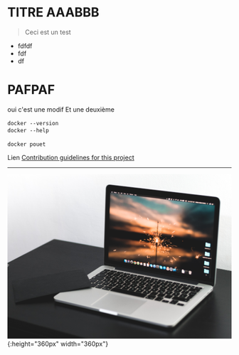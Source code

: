 <!-- TITLE: Home -->
<!-- SUBTITLE: A quick summary of Home -->

# TITRE AAABBB

> Ceci est un test
* fdfdf
* fdf
* df

# PAFPAF
oui c'est une modif
Et une deuxième


```text
docker --version
docker --help
```

`docker pouet`

Lien
[Contribution guidelines for this project](http://www.google.fr)

-----

![Fabian Grohs 434786 Unsplash](/uploads/fabian-grohs-434786-unsplash.jpg "Fabian Grohs 434786 Unsplash"){:height="360px" width="360px"}
